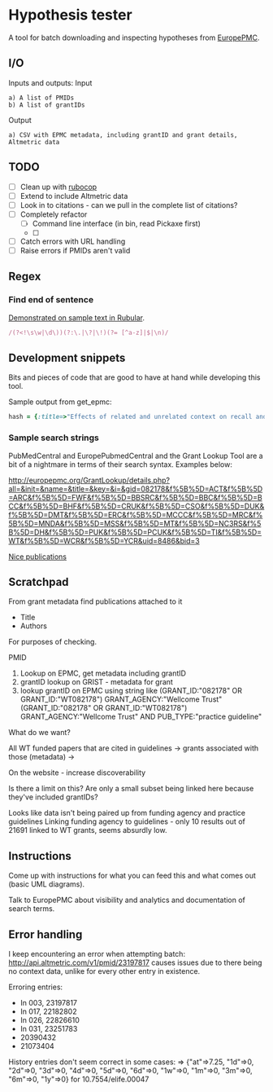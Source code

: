 # Hypothesis tester

A tool for batch downloading and inspecting hypotheses from [EuropePMC].

## I/O ##

Inputs and outputs:
Input

    a) A list of PMIDs
    b) A list of grantIDs

Output

    a) CSV with EPMC metadata, including grantID and grant details, Altmetric data

## TODO ##


- [ ] Clean up with [rubocop][]
- [ ] Extend to include Altmetric data
- [ ] Look in to citations - can we pull in the complete list of citations?
- [ ] Completely refactor
    - [ ] Command line interface (in bin, read Pickaxe first)
    - [ ] 
- [ ] Catch errors with URL handling
- [ ] Raise errors if PMIDs aren't valid

## Regex ##

### Find end of sentence ###

[Demonstrated on sample text in Rubular](http://www.rubular.com/r/ZDDLghJHQd).
```ruby
/(?<!\s\w|\d\))(?:\.|\?|\!)(?= [^a-z]|$|\n)/
```


## Development snippets ##

Bits and pieces of code that are good to have at hand while developing this tool.

Sample output from get_epmc:
```ruby
hash = {:title=>"Effects of related and unrelated context on recall and recognition by adults with high-functioning autism spectrum disorder.\n", :journal=>"Neuropsychologia\n", :authors=>"Bowler DM, Gaigg SB, Gardiner JM.", :abstract=>"Memory in autism spectrum disorder (ASD) is characterised by greater difficulties with recall rather than recognition and with a diminished use of semantic or associative relatedness in the aid of recall. Two experiments are reported that test the effects of item-context relatedness on recall and recognition in adults with high-functioning ASD (HFA) and matched typical comparison participants. In both experiments, participants studied words presented inside a red rectangle and were told to ignore context words presented outside the rectangle. Context words were either related or unrelated to the study words. The results showed that relatedness of context enhanced recall for the typical group only. However, recognition was enhanced by relatedness in both groups of participants. On a behavioural level, these findings confirm the Task Support Hypothesis [Bowler, D. M., Gardiner, J. M., &amp; Berthollier, N. (2004). Source memory in Asperger's syndrome. Journal of Autism and Developmental Disorders, 34, 533-542], which states that individuals with ASD will show greater difficulty on memory tests that provide little support for retrieval. The findings extend this hypothesis by showing that it operates at the level of relatedness between studied items and incidentally encoded context. By showing difficulties in memory for associated items, the findings are also consistent with conjectures that implicate medial temporal lobe and frontal lobe dysfunction in the memory difficulties of individuals with ASD."}
```

### Sample search strings ###

PubMedCentral and EuropePubmedCentral and the Grant Lookup Tool are a bit of a nightmare in terms of their search syntax. Examples below:

<http://europepmc.org/GrantLookup/details.php?all=&init=&name=&title=&key=&i=&gid=082178&f%5B%5D=ACT&f%5B%5D=ARC&f%5B%5D=FWF&f%5B%5D=BBSRC&f%5B%5D=BBC&f%5B%5D=BCC&f%5B%5D=BHF&f%5B%5D=CRUK&f%5B%5D=CSO&f%5B%5D=DUK&f%5B%5D=DMT&f%5B%5D=ERC&f%5B%5D=MCCC&f%5B%5D=MRC&f%5B%5D=MNDA&f%5B%5D=MSS&f%5B%5D=MT&f%5B%5D=NC3RS&f%5B%5D=DH&f%5B%5D=PUK&f%5B%5D=PCUK&f%5B%5D=TI&f%5B%5D=WT&f%5B%5D=WCR&f%5B%5D=YCR&uid=8486&bid=3>

[Nice publications](http://europepmc.org/search?query=PUB_TYPE%3A%22practice%20guideline%22%20NICE)

## Scratchpad ##

From grant metadata find publications attached to it

  - Title
  - Authors

For purposes of checking.


PMID 

  1. Lookup on EPMC, get metadata including grantID
  2. grantID lookup on GRIST - metadata for grant
  3. lookup grantID on EPMC using string like
    (GRANT_ID:"082178" OR GRANT_ID:"WT082178") GRANT_AGENCY:"Wellcome Trust"
    (GRANT_ID:"082178" OR GRANT_ID:"WT082178") GRANT_AGENCY:"Wellcome Trust" AND PUB_TYPE:"practice guideline"


What do we want?

All WT funded papers that are cited in guidelines
  -> grants associated with those (metadata)
  -> 


On the website - increase discoverability

Is there a limit on this? Are only a small subset being linked here because they've included grantIDs?

Looks like data isn't being paired up from funding agency and practice guidelines
  Linking funding agency to guidelines - only 10 results out of 21691 linked to WT grants, seems absurdly low.

## Instructions ##

Come up with instructions for what you can feed this and what comes out (basic UML diagrams).


Talk to EuropePMC about visibility and analytics and documentation of search terms.

## Error handling ##

I keep encountering an error when attempting batch:
<http://api.altmetric.com/v1/pmid/23197817> causes issues due to there being no context data, unlike for every other entry in existence.

Erroring entries:

- In 003, 23197817
- In 017, 22182802
- In 026, 22826610
- In 031, 23251783
- 20390432
- 21073404

History entries don't seem correct in some cases:
=> {"at"=>7.25, "1d"=>0, "2d"=>0, "3d"=>0, "4d"=>0, "5d"=>0, "6d"=>0, "1w"=>0, "1m"=>0, "3m"=>0, "6m"=>0, "1y"=>0} for 10.7554/elife.00047

[EuropePMC]: http://europepmc.org/ 
[rubocop]: https://github.com/bbatsov/rubocop